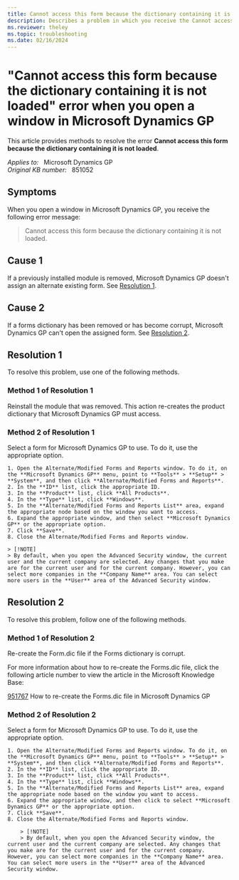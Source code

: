```yaml
---
title: Cannot access this form because the dictionary containing it is not loaded error when you open a window in Microsoft Dynamics GP 
description: Describes a problem in which you receive the Cannot access this form because the dictionary containing it is not loaded error when you open a window in Microsoft Dynamics GP. A resolution is provided.
ms.reviewer: theley
ms.topic: troubleshooting
ms.date: 02/16/2024
---
```

# "Cannot access this form because the dictionary containing it is not loaded" error when you open a window in Microsoft Dynamics GP

This article provides methods to resolve the error **Cannot access this form because the dictionary containing it is not loaded**.

_Applies to:_ &nbsp; Microsoft Dynamics GP  
_Original KB number:_ &nbsp; 851052

## Symptoms

When you open a window in Microsoft Dynamics GP, you receive the following error message:
> Cannot access this form because the dictionary containing it is not loaded.

## Cause 1

If a previously installed module is removed, Microsoft Dynamics GP doesn't assign an alternate existing form. See [Resolution 1](#resolution-1).

## Cause 2

If a forms dictionary has been removed or has become corrupt, Microsoft Dynamics GP can't open the assigned form. See [Resolution 2](#resolution-2).

## Resolution 1

To resolve this problem, use one of the following methods.

### Method 1 of Resolution 1

Reinstall the module that was removed. This action re-creates the product dictionary that Microsoft Dynamics GP must access.

### Method 2 of Resolution 1

Select a form for Microsoft Dynamics GP to use. To do it, use the appropriate option.

    1. Open the Alternate/Modified Forms and Reports window. To do it, on the **Microsoft Dynamics GP** menu, point to **Tools** > **Setup** > **System**, and then click **Alternate/Modified Forms and Reports**.
    2. In the **ID** list, click the appropriate ID.
    3. In the **Product** list, click **All Products**.
    4. In the **Type** list, click **Windows**.
    5. In the **Alternate/Modified Forms and Reports List** area, expand the appropriate node based on the window you want to access.
    6. Expand the appropriate window, and then select **Microsoft Dynamics GP** or the appropriate option.
    7. Click **Save**.
    8. Close the Alternate/Modified Forms and Reports window.

    > [!NOTE]
    > By default, when you open the Advanced Security window, the current user and the current company are selected. Any changes that you make are for the current user and for the current company. However, you can select more companies in the **Company Name** area. You can select more users in the **User** area of the Advanced Security window.

## Resolution 2

To resolve this problem, follow one of the following methods.

### Method 1 of Resolution 2

Re-create the Form.dic file if the Forms dictionary is corrupt.

For more information about how to re-create the Forms.dic file, click the following article number to view the article in the Microsoft Knowledge Base:

[951767](https://support.microsoft.com/help/951767) How to re-create the Forms.dic file in Microsoft Dynamics GP  

### Method 2 of Resolution 2

Select a form for Microsoft Dynamics GP to use. To do it, use the appropriate option.

    1. Open the Alternate/Modified Forms and Reports window. To do it, on the **Microsoft Dynamics GP** menu, point to **Tools** > **Setup** > **System**, and then click **Alternate/Modified Forms and Reports**.
    2. In the **ID** list, click the appropriate ID.
    3. In the **Product** list, click **All Products**.
    4. In the **Type** list, click **Windows**.
    5. In the **Alternate/Modified Forms and Reports List** area, expand the appropriate node based on the window you want to access.
    6. Expand the appropriate window, and then click to select **Microsoft Dynamics GP** or the appropriate option.
    7. Click **Save**.
    8. Close the Alternate/Modified Forms and Reports window.

        > [!NOTE]
        > By default, when you open the Advanced Security window, the current user and the current company are selected. Any changes that you make are for the current user and for the current company. However, you can select more companies in the **Company Name** area. You can select more users in the **User** area of the Advanced Security window.

